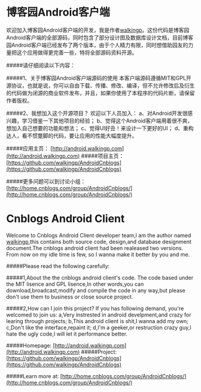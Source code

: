 博客园Android客户端
==================
欢迎加入博客园Android客户端的开发，我是作者[walkingp](http://walkingp.com)。这份代码是博客园Android客户端的全部源码，同时包含了部分设计图及数据库设计文档，目前博客园Android客户端已经发布了两个版本，由于个人精力有限，同时想借助园友的力量把这个应用做得更完善一些，特将全部源码资料开源。

#####请仔细阅读以下内容：

#####1、关于博客园Android客户端源码的使用
本客户端源码遵循MIT和GPL开源协议，也就是说，你可以自由下载、传播、修改、编译，但不允许修改后及衍生的代码做为闭源的商业软件发布，并且，如果你使用了本程序的代码片断，请保留作者版权。

#####2、我想加入这个开源项目？
欢迎以下人员加入：
a、对Android开发很感兴趣，学习借鉴一下其他项目的经验； 
b、觉得这个Android客户端用着很不爽，想加入自己想要的功能和想法； 
c、觉得UI好丑！来设计一下更好的UI； 
d、重构达人，看不惯蹩脚的代码，要让应用的性能大幅度提升。 


#####应用主页：
[http://android.walkingp.com](http://android.walkingp.com)
#####项目主页：
[https://github.com/walkingp/AndroidCnblogs](https://github.com/walkingp/AndroidCnblogs)

#####更多问题可以到讨论小组：
[http://home.cnblogs.com/group/AndroidCnblogs/](http://home.cnblogs.com/group/AndroidCnblogs/)


Cnblogs Android Client
======================
Welcome to Cnblogs Android Client developer team,I am the author named [walkingp](http://walkingp.com),this contains both source code, design,and database designment document.The cnblogs android client had been realeased two versions. From now on my idle time is few, so I wanna make it better by you and me.

#####Please read the following carefully:

#####1,About the the cnblogs android client's code.
The code based under the MIT lisence and GPL lisence,In other words,you can download,broadcast,modify and compile the code in any way,but please don't use them to business or close source project.

#####2,How can I join this project?
If you has following demand, you're welcomed to join us:
a,Very instrested in android develpment,and crazy for learing through projects; 
b,This android client is shit,I wanna add my own;
c,Don't like the interface,repaint it;
d,I'm a geeker,or restruction crazy guy,I hate the ugly code,I will let it performance better.

#####Homepage:
[http://android.walkingp.com](http://android.walkingp.com)
#####Project:
[https://github.com/walkingp/AndroidCnblogs](https://github.com/walkingp/AndroidCnblogs)

#####Learn more at:
[http://home.cnblogs.com/group/AndroidCnblogs/](http://home.cnblogs.com/group/AndroidCnblogs/)